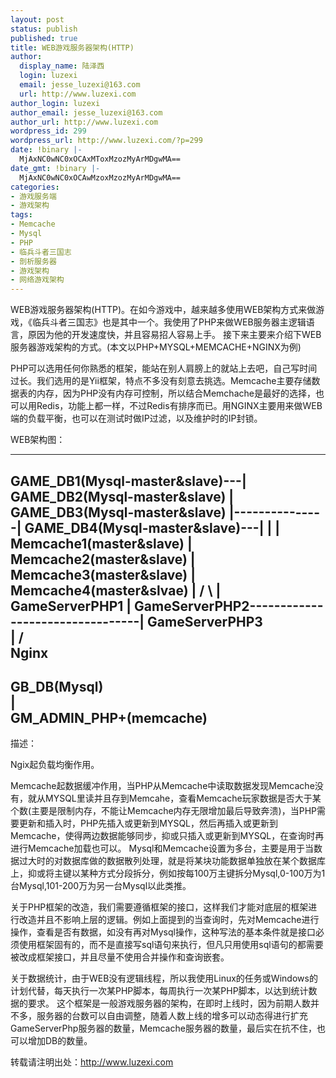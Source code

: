 ```yaml
---
layout: post
status: publish
published: true
title: WEB游戏服务器架构(HTTP)
author:
  display_name: 陆泽西
  login: luzexi
  email: jesse_luzexi@163.com
  url: http://www.luzexi.com
author_login: luzexi
author_email: jesse_luzexi@163.com
author_url: http://www.luzexi.com
wordpress_id: 299
wordpress_url: http://www.luzexi.com/?p=299
date: !binary |-
  MjAxNC0wNC0xOCAxMToxMzozMyArMDgwMA==
date_gmt: !binary |-
  MjAxNC0wNC0xOCAwMzoxMzozMyArMDgwMA==
categories:
- 游戏服务端
- 游戏架构
tags:
- Memcache
- Mysql
- PHP
- 临兵斗者三国志
- 剖析服务器
- 游戏架构
- 网络游戏架构
---
```

WEB游戏服务器架构(HTTP)。在如今游戏中，越来越多使用WEB架构方式来做游戏，《临兵斗者三国志》也是其中一个。我使用了PHP来做WEB服务器主逻辑语言，原因为他的开发速度快，并且容易招人容易上手。
接下来主要来介绍下WEB服务器游戏架构的方式。(本文以PHP+MYSQL+MEMCACHE+NGINX为例)

PHP可以选用任何你熟悉的框架，能站在别人肩膀上的就站上去吧，自己写时间过长。我们选用的是Yii框架，特点不多没有刻意去挑选。Memcache主要存储数据表的内存，因为PHP没有内存可控制，所以结合Memchache是最好的选择，也可以用Redis，功能上都一样，不过Redis有排序而已。用NGINX主要用来做WEB端的负载平衡，也可以在测试时做IP过滤，以及维护时的IP封锁。

WEB架构图：

----------------------------------------------------------
GAME_DB1(Mysql-master&slave)---|
GAME_DB2(Mysql-master&slave)   |  
GAME_DB3(Mysql-master&slave)   |---------------|
GAME_DB4(Mysql-master&slave)---|               |
                                               |
Memcache1(master&slave)                        |
Memcache2(master&slave)                        |
Memcache3(master&slave)                        |
Memcache4(master&slvae)                        |
/       \                                      |
GameServerPHP1                                 |
GameServerPHP2---------------------------------|
GameServerPHP3  
|     /  
Nginx  
------------------------------------------  
GB_DB(Mysql)  
|  
GM_ADMIN_PHP+(memcache)  
------------------------------------------
 
描述：

Ngix起负载均衡作用。

Memcache起数据缓冲作用，当PHP从Memcache中读取数据发现Memcache没有，就从MYSQL里读并且存到Memcahe，查看Memcache玩家数据是否大于某个数(主要是限制内存，不能让Memcache内存无限增加最后导致奔溃)，当PHP需要更新和插入时，PHP先插入或更新到MYSQL，然后再插入或更新到Memcache，使得两边数据能够同步，抑或只插入或更新到MYSQL，在查询时再进行Memcache加载也可以。
Mysql和Memcache设置为多台，主要是用于当数据过大时的对数据库做的数据散列处理，就是将某块功能数据单独放在某个数据库上，抑或将主键以某种方式分段拆分，例如按每100万主键拆分Mysql,0-100万为1台Mysql,101-200万为另一台Mysql以此类推。

关于PHP框架的改造，我们需要遵循框架的接口，这样我们才能对底层的框架进行改造并且不影响上层的逻辑。例如上面提到的当查询时，先对Memcache进行操作，查看是否有数据，如没有再对Mysql操作，这种写法的基本条件就是接口必须使用框架固有的，而不是直接写sql语句来执行，但凡只用使用sql语句的都需要被改成框架接口，并且尽量不使用合并操作和查询嵌套。

关于数据统计，由于WEB没有逻辑线程，所以我使用Linux的任务或Windows的计划代替，每天执行一次某PHP脚本，每周执行一次某PHP脚本，以达到统计数据的要求。
这个框架是一般游戏服务器的架构，在即时上线时，因为前期人数并不多，服务器的台数可以自由调整，随着人数上线的增多可以动态得进行扩充GameServerPhp服务器的数量，Memcache服务器的数量，最后实在抗不住，也可以增加DB的数量。

转载请注明出处：http://www.luzexi.com
